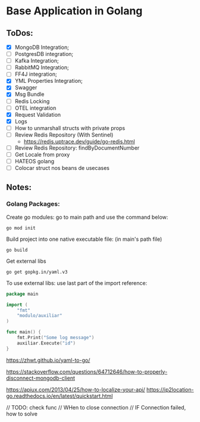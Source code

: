 # Base Application in Golang

## ToDos:

- [X] MongoDB Integration;
- [ ] PostgresDB integration;
- [ ] Kafka Integration;
- [ ] RabbitMQ Integration;
- [ ] FF4J integration;
- [X] YML Properties Integration;
- [X] Swagger
- [X] Msg Bundle
- [ ] Redis Locking
- [ ] OTEL integration
- [X] Request Validation
- [X] Logs
- [ ] How to unmarshall structs with private props
- [ ] Review Redis Repository (With Sentinel)
  - https://redis.uptrace.dev/guide/go-redis.html
- [ ] Review Redis Repository: findByDocumentNumber
- [ ] Get Locale from proxy
- [ ] HATEOS golang
- [ ] Colocar struct nos beans de usecases

## Notes:

### Golang Packages:

Create go modules: go to main path and use the command below:

```
go mod init
```

Build project into one native executable file: (in main's path file)

```
go build
```

Get external libs

```
go get gopkg.in/yaml.v3
```

To use external libs: use last part of the import reference:

```go
package main

import (
	"fmt"
	"modulo/auxiliar"
)

func main() {
	fmt.Print("Some log message")
	auxiliar.Execute("id")
}
```

https://zhwt.github.io/yaml-to-go/



https://stackoverflow.com/questions/64712646/how-to-properly-disconnect-mongodb-client

https://apiux.com/2013/04/25/how-to-localize-your-api/
https://ip2location-go.readthedocs.io/en/latest/quickstart.html


// TODO: check func
// WHen to close connection
// IF Connection failed, how to solve
